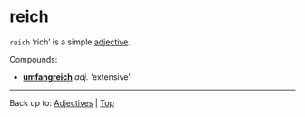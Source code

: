 # reich

`reich` ‘rich’ is a simple [adjective](../../index.md).

Compounds:
- **[umfangreich](../../u/um/umfangreich.md)** *adj.* ‘extensive’

----

Back up to: [Adjectives](../../index.md) | [Top](../../../index.md)

